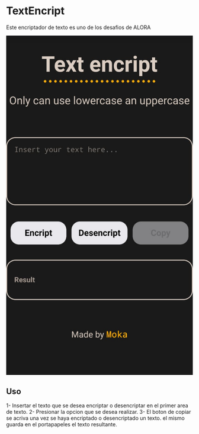 # TextEncript
Este encriptador de texto es uno de los desafios de ALORA

![Muestra de la aplicacion web.](imagenMuestra-1.jpeg)

## Uso
1- Insertar el texto que se desea encriptar o desencriptar en el primer area de texto.
2- Presionar la opcion que se desea realizar.
3- El boton de copiar se acriva una vez se haya encriptado o desencriptado un texto. el mismo guarda en el portapapeles el texto resultante. 

<!-- 
# Nombre del Proyecto

Breve descripción o resumen del proyecto.

## Table of Contents

- [Instalación](#instalación)
- [Uso](#uso)
- [Contribución](#contribución)
- [Estructura del Proyecto](#estructura-del-proyecto)
- [Licencia](#licencia)
- [Contacto](#contacto)

## Instalación

Proporciona instrucciones paso a paso sobre cómo instalar y configurar el proyecto. Puedes incluir ejemplos de comandos o scripts.

```bash
# Ejemplo de comandos de instalación
npm install 
-->